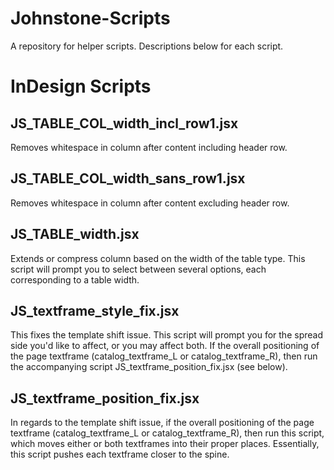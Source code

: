 # Johnstone-Scripts

A repository for helper scripts. Descriptions below for each script.


# InDesign Scripts

## JS_TABLE_COL_width_incl_row1.jsx
Removes whitespace in column after content including header row.

## JS_TABLE_COL_width_sans_row1.jsx
Removes whitespace in column after content excluding header row.

## JS_TABLE_width.jsx
Extends or compress column based on the width of the table type. This script will prompt you to select between several options, each corresponding to a table width. 

## JS_textframe_style_fix.jsx
This fixes the template shift issue. This script will prompt you for the spread side you'd like to affect, or you may affect both. If the overall positioning of the page textframe (catalog_textframe_L or catalog_textframe_R), then run the accompanying script JS_textframe_position_fix.jsx (see below).

## JS_textframe_position_fix.jsx
In regards to the template shift issue, if the overall positioning of the page textframe (catalog_textframe_L or catalog_textframe_R), then run this script, which moves either or both textframes into their proper places. Essentially, this script pushes each textframe closer to the spine.
